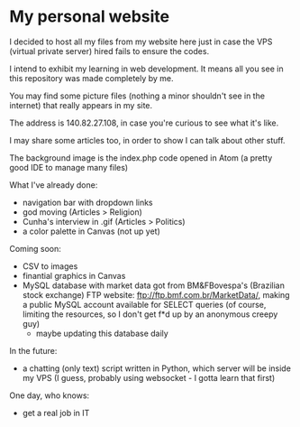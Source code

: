 # My personal website

I decided to host all my files from my website here just in case the VPS (virtual private server) hired fails to ensure the codes.

I intend to exhibit my learning in web development. It means all you see in this repository was made completely by me.

You may find some picture files (nothing a minor shouldn't see in the internet) that really appears in my site.

The address is 140.82.27.108, in case you're curious to see what it's like.

I may share some articles too, in order to show I can talk about other stuff.

The background image is the index.php code opened in Atom (a pretty good IDE to manage many files)

What I've already done:
- navigation bar with dropdown links
- god moving (Articles > Religion)
- Cunha's interview in .gif (Articles > Politics)
- a color palette in Canvas (not up yet)

Coming soon:
- CSV to images
- finantial graphics in Canvas 
- MySQL database with market data got from BM&FBovespa's (Brazilian stock exchange) FTP website: ftp://ftp.bmf.com.br/MarketData/, making a public MySQL account available for SELECT queries (of course, limiting the resources, so I don't get f*d up by an anonymous creepy guy)
  - maybe updating this database daily

In the future:
- a chatting (only text) script written in Python, which server will be inside my VPS (I guess, probably using websocket - I gotta learn that first)

One day, who knows:
- get a real job in IT
